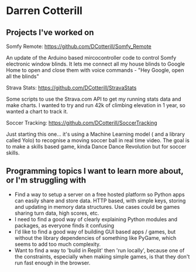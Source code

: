 # Darren Cotterill

## Projects I've worked on

Somfy Remote:
https://github.com/DCotterill/Somfy_Remote

An update of the Arduino based mircocontroller code to control Somfy electronic window blinds. It lets me connect all my house blinds to Google Home to open and close them with voice commands - "Hey Google, open all the blinds"

Strava Stats:
https://github.com/DCotterill/StravaStats

Some scripts to use the Strava.com API to get my running stats data and make charts. I wanted to try and run 42k of climbing elevation in 1 year, so wanted a chart to track it.

Soccer Tracking:
https://github.com/DCotterill/SoccerTracking

Just starting this one... it's using a Machine Learning model ( and a library called Yolo) to recognise a moving soccer ball in real time video. The goal is to make a skills based game, kinda Dance Dance Revolution but for soccer skills.


## Programming topics I want to learn more about, or I'm struggling with 

- Find a way to setup a server on a free hosted platform so Python apps can easily share and store data. HTTP based, with simple keys, storing and updating in memory data structures. Use cases could be games sharing turn data, high scores, etc.
- I need to find a good way of clearly explaining Python modules and packages, as everyone finds it confusing
- I'd like to find a good way of building GUI based apps / games, but without the library dependencies of something like PyGame, which seems to add too much complexity.
- Want to find a way to 'build in Replit' then 'run locally', because one of the constraints, especially when making simple games, is that they don't run fast enough in the browser.
  



